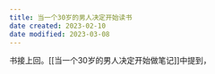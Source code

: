 ```yaml
---
title: 当一个30岁的男人决定开始读书
date created: 2023-02-10
date modified: 2023-03-08
---
```


书接上回。[[当一个30岁的男人决定开始做笔记]]中提到，
